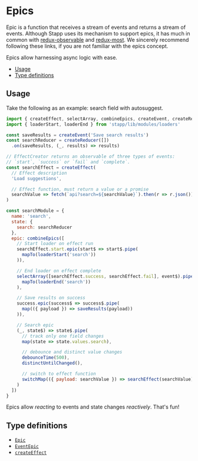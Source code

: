 # Epics

Epic is a function that receives a stream of events and returns a stream of events. Although Stapp uses its mechanism to support epics, it has much in common with [redux-observable](https://redux-observable.js.org/docs/basics/Epics.html) and [redux-most](https://github.com/joshburgess/redux-most/). We sincerely recommend following these links, if you are not familiar with the epics concept.

Epics allow harnessing async logic with ease.

<!-- START doctoc generated TOC please keep comment here to allow auto update -->
<!-- DON'T EDIT THIS SECTION, INSTEAD RE-RUN doctoc TO UPDATE -->


- [Usage](#usage)
- [Type definitions](#type-definitions)

<!-- END doctoc generated TOC please keep comment here to allow auto update -->

## Usage

Take the following as an example: search field with autosuggest.

```js
import { createEffect, selectArray, combineEpics, createEvent, createReducer } from 'stapp'
import { loaderStart, loaderEnd } from 'stapp/lib/modules/loaders'

const saveResults = createEvent('Save search results')
const searchReducer = createReducer([])
  .on(saveResults, (_, results) => results)

// EffectCreator returns an observable of three types of events:
// `start`, `success` or `fail` and `complete`.
const searchEffect = createEffect(
  // Effect description
  'Load suggestions',

  // Effect function, must return a value or a promise
  searchValue => fetch(`api?search=${searchValue}`).then(r => r.json())
)

const searchModule = {
  name: 'search',
  state: {
    search: searchReducer
  },
  epic: combineEpics([
    // Start loader on effect run
    searchEffect.start.epic(start$ => start$.pipe(
      mapTo(loaderStart('search'))
    )),

    // End loader on effect complete
    selectArray([searchEffect.success, searchEffect.fail], event$).pipe(
      mapTo(loaderEnd('search'))
    ),

    // Save results on success
    success.epic(success$ => success$.pipe(
      map(({ payload }) => saveResults(payload))
    )),

    // Search epic
    (_, state$) => state$.pipe(
      // track only one field changes
      map(state => state.values.search),

      // debounce and distinct value changes
      debounceTime(500),
      distinctUntilChanged(),

      // switch to effect function
      switchMap(({ payload: searchValue }) => searchEffect(searchValue))
    )
  ])
}
```

Epics allow *reacting* to events and state changes *reactively*. That's fun!

## Type definitions

* [`Epic`](/types.html#epic)
* [`EventEpic`](/types.html#eventepic)
* [`createEffect`](/types.html#createeffect)
